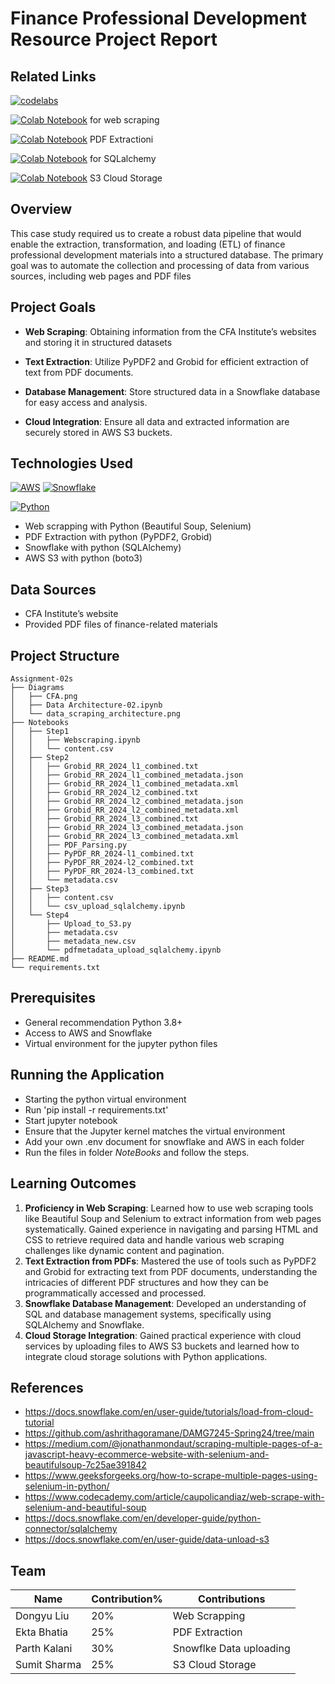 # Finance Professional Development Resource Project Report

## Related Links

[![codelabs](https://img.shields.io/badge/codelabs-4285F4?style=for-the-badge&logo=codelabs&logoColor=white)](https://codelabs-preview.appspot.com/?file_id=1PG95JnUns66L2cMYGrrU4qmEThuvEntGLV3w98p1TFg/edit#0)

[![Colab Notebook](https://img.shields.io/badge/Google_Colab-Notebook-orange?style=flat&logo=googlecolab)](https://colab.research.google.com/drive/1B-cStyriTOmnb8g1QD8eqmmaQATxIoPo) for web scraping

[![Colab Notebook](https://img.shields.io/badge/Google_Colab-Notebook-orange?style=flat&logo=googlecolab)](https://colab.research.google.com/drive/1OoP_DLY4BKGO3i_16wjBfodK_msmrR9q) PDF Extractioni

[![Colab Notebook](https://img.shields.io/badge/Google_Colab-Notebook-orange?style=flat&logo=googlecolab)](https://colab.research.google.com/drive/1ypw7U38NmmvOOX6EyAw5e-cj0nC-BCmW) for SQLalchemy

[![Colab Notebook](https://img.shields.io/badge/Google_Colab-Notebook-orange?style=flat&logo=googlecolab)](https://colab.research.google.com/drive/1fATFkifeMqqv8-Ooq-iqDbgYAAmmx_Gi) S3 Cloud Storage

## Overview

This case study required us to create a robust data pipeline that would enable the extraction, transformation, and loading (ETL) of finance professional development materials into a structured database. The primary goal was to automate the collection and processing of data from various sources, including web pages and PDF files

## Project Goals

- **Web Scraping**: Obtaining information from the CFA Institute’s websites and storing it in structured datasets

- **Text Extraction**: Utilize PyPDF2 and Grobid for efficient extraction of text from PDF documents.
- **Database Management**: Store structured data in a Snowflake database for easy access and analysis.
- **Cloud Integration**: Ensure all data and extracted information are securely stored in AWS S3 buckets.

## Technologies Used

[![AWS](https://img.shields.io/badge/AWS-411120?style=for-the-badge)](https://aws.amazon.com/)
[![Snowflake](https://img.shields.io/badge/snowflake-0000FF?style=for-the-badge&logo=snowflake&logoColor=white)](https://docs.snowflake.com/ )

[![Python](https://img.shields.io/badge/Python-FFD43B?style=for-the-badge&logo=python&logoColor=blue)](https://www.python.org/)

- Web scrapping with Python (Beautiful Soup, Selenium)
- PDF Extraction with python (PyPDF2, Grobid)
- Snowflake with python (SQLAlchemy)
- AWS S3 with python (boto3)

## Data Sources

- CFA Institute’s website
- Provided PDF files of finance-related materials

## Project Structure

```
Assignment-02s
├── Diagrams
│   ├── CFA.png
│   ├── Data Architecture-02.ipynb
│   └── data_scraping_architecture.png
├── Notebooks
│   ├── Step1
│   │   ├── Webscraping.ipynb
│   │   └── content.csv
│   ├── Step2
│   │   ├── Grobid_RR_2024_l1_combined.txt
│   │   ├── Grobid_RR_2024_l1_combined_metadata.json
│   │   ├── Grobid_RR_2024_l1_combined_metadata.xml
│   │   ├── Grobid_RR_2024_l2_combined.txt
│   │   ├── Grobid_RR_2024_l2_combined_metadata.json
│   │   ├── Grobid_RR_2024_l2_combined_metadata.xml
│   │   ├── Grobid_RR_2024_l3_combined.txt
│   │   ├── Grobid_RR_2024_l3_combined_metadata.json
│   │   ├── Grobid_RR_2024_l3_combined_metadata.xml
│   │   ├── PDF_Parsing.py
│   │   ├── PyPDF_RR_2024-l1_combined.txt
│   │   ├── PyPDF_RR_2024-l2_combined.txt
│   │   ├── PyPDF_RR_2024-l3_combined.txt
│   │   └── metadata.csv
│   ├── Step3
│   │   ├── content.csv
│   │   └── csv_upload_sqlalchemy.ipynb
│   └── Step4
│       ├── Upload_to_S3.py
│       ├── metadata.csv
│       ├── metadata_new.csv
│       └── pdfmetadata_upload_sqlalchemy.ipynb
├── README.md
└── requirements.txt

```



## Prerequisites

- General recommendation Python 3.8+
- Access to AWS and Snowflake
- Virtual environment for the jupyter python files

## Running the Application

- Starting the python virtual environment
- Run 'pip install -r requirements.txt'
- Start jupyter notebook
- Ensure that the Jupyter kernel matches the virtual environment
- Add your own .env document for snowflake and AWS in each folder
- Run the files in folder *NoteBooks* and follow the steps.

## Learning Outcomes

1. **Proficiency in Web Scraping**: Learned how to use web scraping tools like Beautiful Soup and Selenium to extract information from web pages systematically. Gained experience in navigating and parsing HTML and CSS to retrieve required data and handle various web scraping challenges like dynamic content and pagination.
2. **Text Extraction from PDFs**: Mastered the use of tools such as PyPDF2 and Grobid for extracting text from PDF documents, understanding the intricacies of different PDF structures and how they can be programmatically accessed and processed.
3. **Snowflake Database Management**: Developed an understanding of SQL and database management systems, specifically using SQLAlchemy and Snowflake. 
4. **Cloud Storage Integration**: Gained practical experience with cloud services by uploading files to AWS S3 buckets and learned how to integrate cloud storage solutions with Python applications.

## References

- https://docs.snowflake.com/en/user-guide/tutorials/load-from-cloud-tutorial
- https://github.com/ashrithagoramane/DAMG7245-Spring24/tree/main
- https://medium.com/@jonathanmondaut/scraping-multiple-pages-of-a-javascript-heavy-ecommerce-website-with-selenium-and-beautifulsoup-7c25ae391842
- https://www.geeksforgeeks.org/how-to-scrape-multiple-pages-using-selenium-in-python/
- https://www.codecademy.com/article/caupolicandiaz/web-scrape-with-selenium-and-beautiful-soup
- https://docs.snowflake.com/en/developer-guide/python-connector/sqlalchemy
- https://docs.snowflake.com/en/user-guide/data-unload-s3

## Team

| Name         | Contribution% | Contributions           |
| ------------ | ------------- | ----------------------- |
| Dongyu Liu   | 20%           | Web Scrapping           |
| Ekta Bhatia  | 25%           | PDF Extraction          |
| Parth Kalani | 30%           | Snowflke Data uploading |
| Sumit Sharma | 25%           | S3 Cloud Storage        |

